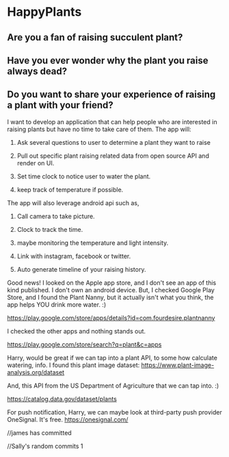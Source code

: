 # HappyPlants

## Are you a fan of raising succulent plant?

## Have you ever wonder why the plant you raise always dead?

## Do you want to share your experience of raising a plant with your friend?

I want to develop an application that can help people who are interested in raising plants but have no time to take care of them. The app will:

1. Ask several questions to user to determine a plant they want to raise

2. Pull out specific plant raising related data from open source API and render on UI.

3. Set time clock to notice user to water the plant.

4. keep track of temperature if possible.

The app will also leverage android api such as,

1. Call camera to take picture.

2. Clock to track the time.

3. maybe monitoring the temperature and light intensity.

4. Link with instagram, facebook or twitter.

5. Auto generate timeline of your raising history.

Good news! I looked on the Apple app store, and I don't see an app of this kind published. I don't own an android device. But, I checked Google Play Store, and I found the Plant Nanny, but it actually isn't what you think, the app helps YOU drink more water. :)

https://play.google.com/store/apps/details?id=com.fourdesire.plantnanny

I checked the other apps and nothing stands out. 

https://play.google.com/store/search?q=plant&c=apps

Harry, would be great if we can tap into a plant API, to some how calculate watering, info. I found this plant image dataset: https://www.plant-image-analysis.org/dataset

And, this API from the US Department of Agriculture that we can tap into. :)

https://catalog.data.gov/dataset/plants

For push notification, Harry, we can maybe look at third-party push provider OneSignal. It's free. https://onesignal.com/

//james has committed

//Sally's random commits 1